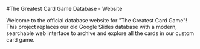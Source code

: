 #The Greatest Card Game Database - Website

Welcome to the official database website for "The Greatest Card Game"! This project replaces our old Google Slides database with a modern, searchable web interface to archive and explore all the cards in our custom card game.

